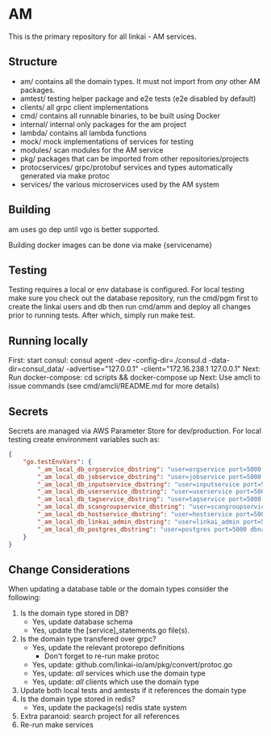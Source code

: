 # AM
This is the primary repository for all linkai - AM services.

## Structure
* am/ contains all the domain types. It must not import from *any* other AM packages.
* amtest/ testing helper package and e2e tests (e2e disabled by default)
* clients/ all grpc client implementations
* cmd/ contains all runnable binaries, to be built using Docker
* internal/ internal only packages for the am project
* lambda/ contains all lambda functions
* mock/ mock implementations of services for testing
* modules/ scan modules for the AM service
* pkg/ packages that can be imported from other repositories/projects
* protocservices/ grpc/protobuf services and types automatically generated via make protoc
* services/ the various microservices used by the AM system

## Building
am uses go dep until vgo is better supported.

Building docker images can be done via make {servicename}

## Testing
Testing requires a local or env database is configured. For local testing make sure you check out the database repository, run the cmd/pgm first to create the linkai users and db
then run cmd/amm and deploy all changes prior to running tests.
After which, simply run make test.

## Running locally
First: start consul:
consul agent -dev -config-dir=./consul.d -data-dir=consul_data/ -advertise="127.0.0.1" -client="172.16.238.1 127.0.0.1"
Next: Run docker-compose:
cd scripts && docker-compose up
Next: Use amcli to issue commands (see cmd/amcli/README.md for more details)

## Secrets
Secrets are managed via AWS Parameter Store for dev/production. For local testing create environment variables such as:
```json
{
    "go.testEnvVars": {
        "_am_local_db_orgservice_dbstring": "user=orgservice port=5000 dbname=linkai password=XXX sslmode=disable",
        "_am_local_db_jobservice_dbstring": "user=jobservice port=5000 dbname=linkai password=Xxx sslmode=disable",
        "_am_local_db_inputservice_dbstring": "user=inputservice port=5000 dbname=linkai password=Xxx sslmode=disable",
        "_am_local_db_userservice_dbstring": "user=userservice port=5000 dbname=linkai password=Xxx sslmode=disable",
        "_am_local_db_tagservice_dbstring": "user=tagservice port=5000 dbname=linkai password=Xxx sslmode=disable",
        "_am_local_db_scangroupservice_dbstring": "user=scangroupservice port=5000 dbname=linkai password=Xxx sslmode=disable",
        "_am_local_db_hostservice_dbstring": "user=hostservice port=5000 dbname=linkai password=Xxx sslmode=disable",
        "_am_local_db_linkai_admin_dbstring": "user=linkai_admin port=5000 dbname=linkai password=Xxx sslmode=disable",
        "_am_local_db_postgres_dbstring": "user=postgres port=5000 dbname=postgres password=Xxx sslmode=disable"
    }
}
```

## Change Considerations
When updating a database table or the domain types consider the following:
1. Is the domain type stored in DB?
    - Yes, update database schema
    - Yes, update the [service]_statements.go file(s).
2. Is the domain type transfered over grpc?
    - Yes, update the relevant protorepo definitions
        - Don't forget to re-run make protoc
    - Yes, update: github.com/linkai-io/am/pkg/convert/protoc.go
    - Yes, update: *all* services which use the domain type
    - Yes, update: *all* clients which use the domain type
3. Update both local tests and amtests if it references the domain type
4. Is the domain type stored in redis?
    - Yes, update the package(s) redis state system 
5. Extra paranoid: search project for all references
6. Re-run make services
